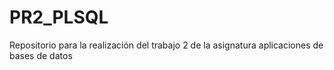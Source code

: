# PR2_PLSQL
Repositorio para la realización del trabajo 2 de la asignatura aplicaciones de bases de datos

